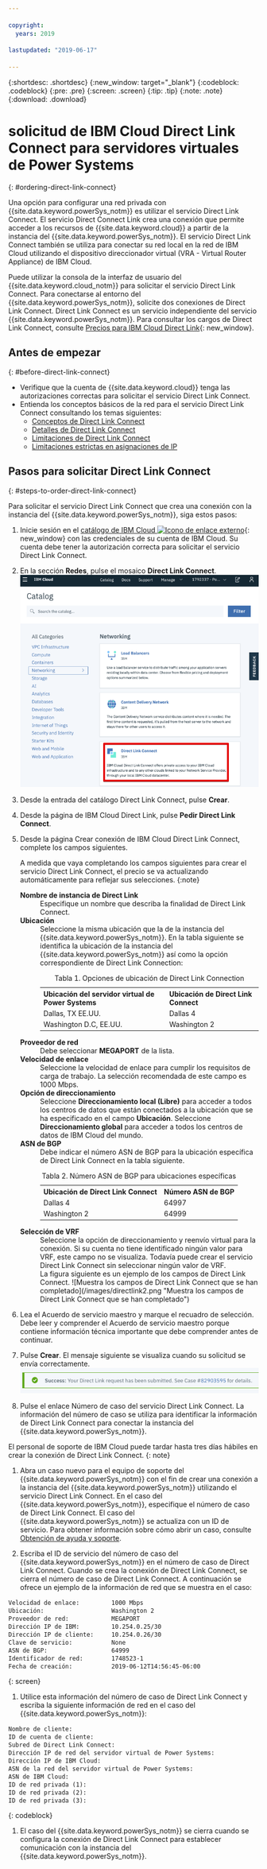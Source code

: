 ```yaml
---

copyright:
  years: 2019

lastupdated: "2019-06-17"

---
```


{:shortdesc: .shortdesc}
{:new_window: target="_blank"}
{:codeblock: .codeblock}
{:pre: .pre}
{:screen: .screen}
{:tip: .tip}
{:note: .note}
{:download: .download}


# solicitud de IBM Cloud Direct Link Connect para servidores virtuales de Power Systems
{: #ordering-direct-link-connect}

Una opción para configurar una red privada con {{site.data.keyword.powerSys_notm}} es utilizar el servicio Direct Link Connect. El servicio Direct Connect Link crea una conexión que permite acceder a los recursos de {{site.data.keyword.cloud}} a partir de la instancia del {{site.data.keyword.powerSys_notm}}. El servicio Direct Link Connect también se utiliza para conectar su red local en la red de IBM Cloud utilizando el dispositivo direccionador virtual (VRA - Virtual Router Appliance) de IBM Cloud.

Puede utilizar la consola de la interfaz de usuario del {{site.data.keyword.cloud_notm}} para solicitar el servicio Direct Link Connect. Para conectarse al entorno del {{site.data.keyword.powerSys_notm}}, solicite dos conexiones de Direct Link Connect. Direct Link Connect es un servicio independiente del servicio {{site.data.keyword.powerSys_notm}}. Para consultar los cargos de Direct Link Connect, consulte [Precios para IBM Cloud Direct Link](/docs/infrastructure/direct-link?topic=direct-link-pricing-for-direct-link-connect){: new_window}.

## Antes de empezar
{: #before-direct-link-connect}

* Verifique que la cuenta de {{site.data.keyword.cloud}} tenga las autorizaciones correctas para solicitar el servicio Direct Link Connect.
* Entienda los conceptos básicos de la red para el servicio Direct Link Connect consultando los temas siguientes:
  * [Conceptos de Direct Link Connect](/docs/infrastructure/direct-link?topic=direct-link-direct-link-connect-solution#direct-link-connect-solution)
  * [Detalles de Direct Link Connect](/docs/infrastructure/direct-link?topic=direct-link-ibm-cloud-direct-link-connect-details)
  * [Limitaciones de Direct Link Connect](/docs/infrastructure/direct-link?topic=direct-link-known-limitations#ibm-cloud-direct-link-exchange-and-direct-link-connect-limitations)
  * [Limitaciones estrictas en asignaciones de IP](/docs/infrastructure/direct-link?topic=direct-link-configure-ibm-cloud-direct-link#strict-limitations-on-ip-assignments)

## Pasos para solicitar Direct Link Connect
{: #steps-to-order-direct-link-connect}

Para solicitar el servicio Direct Link Connect que crea una conexión con la instancia del {{site.data.keyword.powerSys_notm}}, siga estos pasos:

1. Inicie sesión en el [catálogo de IBM Cloud ![Icono de enlace externo](../icons/launch-glyph.svg "Icono de enlace externo")](https://cloud.ibm.com/catalog){: new_window} con las credenciales de su cuenta de IBM Cloud. Su cuenta debe tener la autorización correcta para solicitar el servicio Direct Link Connect.

1. En la sección **Redes**, pulse el mosaico **Direct Link Connect**.
![Muestra el mosaico del catálogo Direct Link](/images/directlink1.png "Muestra el mosaico del catálogo Direct Link")

1. Desde la entrada del catálogo Direct Link Connect, pulse **Crear**.

1. Desde la página de IBM Cloud Direct Link, pulse **Pedir Direct Link Connect**.

1. Desde la página Crear conexión de IBM Cloud Direct Link Connect, complete los campos siguientes.

   A medida que vaya completando los campos siguientes para crear el servicio Direct Link Connect, el precio se va actualizando automáticamente para reflejar sus selecciones.
   {:note}

   <dl>
   <dt><strong>Nombre de instancia de Direct Link</strong><dt>
   <dd>Especifique un nombre que describa la finalidad de Direct Link Connect.</dd>
   <dt><strong>Ubicación</strong><dt>
   <dd>Seleccione la misma ubicación que la de la instancia del {{site.data.keyword.powerSys_notm}}. En la tabla siguiente se identifica la ubicación de la instancia del {{site.data.keyword.powerSys_notm}} así como la opción correspondiente de Direct Link Connection:
   <table>
   <caption>Tabla 1. Opciones de ubicación de Direct Link Connection</caption>
   <tr>
   <th>Ubicación del servidor virtual de Power Systems</th>
   <th>Ubicación de Direct Link Connect</th>
   </tr>
   <tr>
   <td>Dallas, TX EE.UU.</td>
   <td>Dallas 4</td>
   </tr>
   <tr>
   <td>Washington D.C, EE.UU.</td>
   <td>Washington 2</td>
   </tr>
   </table>
   </dd>
   <dt><strong>Proveedor de red</strong><dt>
   <dd>Debe seleccionar <strong>MEGAPORT</strong> de la lista.</dd>
   <dt><strong>Velocidad de enlace</strong><dt>
   <dd>Seleccione la velocidad de enlace para cumplir los requisitos de carga de trabajo. La selección recomendada de este campo es 1000 Mbps.</dd>
   <dt><strong>Opción de direccionamiento</strong><dt>
   <dd>Seleccione <b>Direccionamiento local (Libre)</b> para acceder a todos los centros de datos que están conectados a la ubicación que se ha especificado en el campo <b>Ubicación</b>. Seleccione <b>Direccionamiento global</b> para acceder a todos los centros de datos de IBM Cloud del mundo. </dd>
   <dt><strong>ASN de BGP</strong><dt>
   <dd>Debe indicar el número ASN de BGP para la ubicación específica de Direct Link Connect en la tabla siguiente.
   <table>
   <caption>Tabla 2. Número ASN de BGP para ubicaciones específicas</caption>
   <tr>
   <th>Ubicación de Direct Link Connect</th>
   <th>Número ASN de BGP</th>
   </tr>
   <tr>
   <td>Dallas 4</td>
   <td>64997</td>
   </tr>
   <tr>
   <td>Washington 2</td>
   <td>64999</td>
   </tr>
   </table>
   </dd>
   <dt><strong>Selección de VRF</strong><dt>
   <dd>Seleccione la opción de direccionamiento y reenvío virtual para la conexión. Si su cuenta no tiene identificado ningún valor para VRF, este campo no se visualiza. Todavía puede crear el servicio Direct Link Connect sin seleccionar ningún valor de VRF. </dd>
   <dd>
   La figura siguiente es un ejemplo de los campos de Direct Link Connect.
   ![Muestra los campos de Direct Link Connect que se han completado](/images/directlink2.png "Muestra los campos de Direct Link Connect que se han completado")
   </dd>
   </dl>
1. Lea el Acuerdo de servicio maestro y marque el recuadro de selección. Debe leer y comprender el Acuerdo de servicio maestro porque contiene información técnica importante que debe comprender antes de continuar.

1. Pulse **Crear**. El mensaje siguiente se visualiza cuando su solicitud se envía correctamente.
![Muestra el mensaje que indica que Direct Link Connect se ha enviado correctamente](/images/directlink3.png "Muestra el mensaje que indica que Direct Link Connect se ha enviado correctamente")

1. Pulse el enlace Número de caso del servicio Direct Link Connect. La información del número de caso se utiliza para identificar la información de Direct Link Connect para conectar la instancia del {{site.data.keyword.powerSys_notm}}.

  El personal de soporte de IBM Cloud puede tardar hasta tres días hábiles en crear la conexión de Direct Link Connect.
  {: note}

1. Abra un caso nuevo para el equipo de soporte del {{site.data.keyword.powerSys_notm}} con el fin de crear una conexión a la instancia del {{site.data.keyword.powerSys_notm}} utilizando el servicio Direct Link Connect. En el caso del {{site.data.keyword.powerSys_notm}}, especifique el número de caso de Direct Link Connect. El caso del {{site.data.keyword.powerSys_notm}} se actualiza con un ID de servicio. Para obtener información sobre cómo abrir un caso, consulte [Obtención de ayuda y soporte](/docs/infrastructure/power-iaas?topic=power-iaas-getting-help-and-support).

1. Escriba el ID de servicio del número de caso del {{site.data.keyword.powerSys_notm}} en el número de caso de Direct Link Connect. Cuando se crea la conexión de Direct Link Connect, se cierra el número de caso de Direct Link Connect. A continuación se ofrece un ejemplo de la información de red que se muestra en el caso:

  ```
  Velocidad de enlace:         1000 Mbps
  Ubicación:                   Washington 2
  Proveedor de red:            MEGAPORT
  Dirección IP de IBM:         10.254.0.25/30
  Dirección IP de cliente:     10.254.0.26/30
  Clave de servicio:           None
  ASN de BGP:                  64999
  Identificador de red:        1748523-1
  Fecha de creación:           2019-06-12T14:56:45-06:00
  ```
  {: screen}

1. Utilice esta información del número de caso de Direct Link Connect y escriba la siguiente información de red en el caso del {{site.data.keyword.powerSys_notm}}:

  ```
  Nombre de cliente:
  ID de cuenta de cliente:
  Subred de Direct Link Connect:
  Dirección IP de red del servidor virtual de Power Systems:
  Dirección IP de IBM Cloud:
  ASN de la red del servidor virtual de Power Systems:
  ASN de IBM Cloud:
  ID de red privada (1):
  ID de red privada (2):
  ID de red privada (3):
  ```
  {: codeblock}

1. El caso del {{site.data.keyword.powerSys_notm}} se cierra cuando se configura la conexión de Direct Link Connect para establecer comunicación con la instancia del {{site.data.keyword.powerSys_notm}}.

